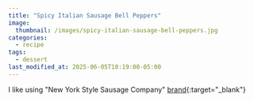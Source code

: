 ```yaml
---
title: "Spicy Italian Sausage Bell Peppers"
image: 
  thumbnail: /images/spicy-italian-sausage-bell-peppers.jpg
categories:
  - recipe
tags:
  - dessert
last_modified_at: 2025-06-05T10:19:00-05:00
---
```


I like using "New York Style Sausage Company" [brand](https://newyorkstylesausage.com/product/hot-italian-sausage/){:target="_blank"}